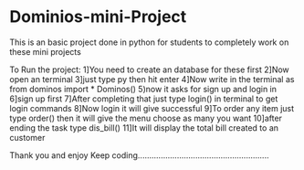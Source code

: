 # Dominios-mini-Project

This is an basic project done in python for students to completely work on these mini projects

To Run the project:
1]You need to create an database for these first
2]Now open an terminal 
3]just type py then hit enter
4]Now write in the terminal as
from dominos import *
Dominos()
5)now it asks for sign up and login in
6]sign up first
7]After completing that just type login() in terminal to get login commands
8]Now login it will give successful
9]To order any item just type order() then it will give the menu choose as many you want
10]after ending the task type dis_bill()
11]It will display the total bill created to an customer 


Thank you and enjoy 
Keep coding.........................................................
